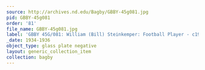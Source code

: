 ```yaml
---
source: http://archives.nd.edu/Bagby/GBBY-45g081.jpg
pid: GBBY-45g081
order: '81'
file_name: GBBY-45g081.jpg
label: 'GBBY 45G/081: William (Bill) Steinkemper: Football Player - c1934-1936'
_date: 1934-1936
object_type: glass plate negative
layout: generic_collection_item
collection: bagby
---
```

